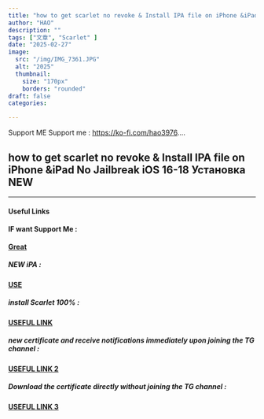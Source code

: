 ```yaml
---
title: "how to get scarlet no revoke & Install IPA file on iPhone &iPad No Jailbreak iOS 16-18 Установка NEW"
author: "HAO"
description: ""
tags: ["文章", "Scarlet" ]
date: "2025-02-27"
image:
  src: "/img/IMG_7361.JPG"
  alt: "2025"
  thumbnail:
    size: "170px"
    borders: "rounded"
draft: false
categories:

---
```


Support ME 
Support me : https://ko-fi.com/hao3976....
<!--more-->

## **how to get scarlet no revoke & Install IPA file on iPhone &iPad No Jailbreak iOS 16-18 Установка NEW**

---

#### **Useful Links**

#### **<and font style="background: "> IF want Support Me :</font>** 
**[  Great](https://www.paypal.me/haotech)**

##### **<and font style="background: "> NEW iPA : </font>** 
**[  USE](https://www.patreon.com/hao8?utm_medium=unknown&utm_source=join_link&utm_campaign=creatorshare_creator&utm_content=copyLink)**

##### **<font style="background:  "> install Scarlet 100% :</font>** 
**[ USEFUL LINK](https://install.appcenter.ms/users/lucferxotop1/apps/scarlet-xo-12/distribution_groups/xo)**

##### **<font style="background:  "> new certificate and receive notifications immediately upon joining the TG channel :</font>** 
**[ USEFUL LINK 2](https://jiun8631.pages.dev/post/esign_0226/)**

##### **<font style="background:  "> Download the certificate directly without joining the TG channel :</font>** 
**[ USEFUL LINK 3](https://www.patreon.com/posts/new-free-123213396?utm_medium=clipboard_copy&utm_source=copyLink&utm_campaign=postshare_creator&utm_content=join_link)**